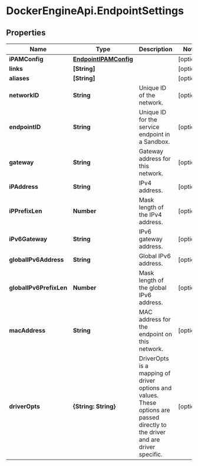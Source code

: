 # DockerEngineApi.EndpointSettings

## Properties
Name | Type | Description | Notes
------------ | ------------- | ------------- | -------------
**iPAMConfig** | [**EndpointIPAMConfig**](EndpointIPAMConfig.md) |  | [optional] 
**links** | **[String]** |  | [optional] 
**aliases** | **[String]** |  | [optional] 
**networkID** | **String** | Unique ID of the network.  | [optional] 
**endpointID** | **String** | Unique ID for the service endpoint in a Sandbox.  | [optional] 
**gateway** | **String** | Gateway address for this network.  | [optional] 
**iPAddress** | **String** | IPv4 address.  | [optional] 
**iPPrefixLen** | **Number** | Mask length of the IPv4 address.  | [optional] 
**iPv6Gateway** | **String** | IPv6 gateway address.  | [optional] 
**globalIPv6Address** | **String** | Global IPv6 address.  | [optional] 
**globalIPv6PrefixLen** | **Number** | Mask length of the global IPv6 address.  | [optional] 
**macAddress** | **String** | MAC address for the endpoint on this network.  | [optional] 
**driverOpts** | **{String: String}** | DriverOpts is a mapping of driver options and values. These options are passed directly to the driver and are driver specific.  | [optional] 


